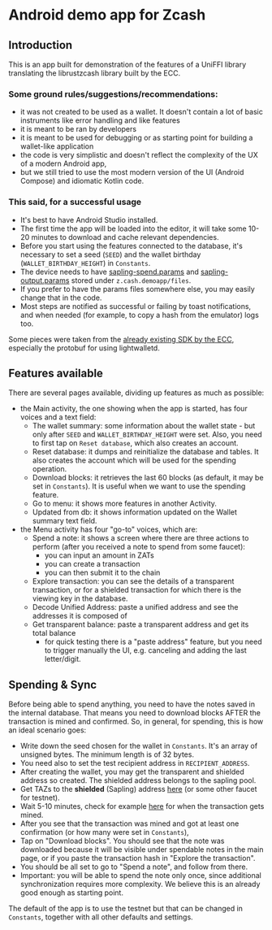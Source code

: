# Android demo app for Zcash

## Introduction

This is an app built for demonstration of the features of a UniFFI library translating the librustzcash library built by the ECC.

### Some ground rules/suggestions/recommendations:

- it was not created to be used as a wallet. It doesn't contain a lot of basic instruments like error handling and like features
- it is meant to be ran by developers
- it is meant to be used for debugging or as starting point for building a wallet-like application
- the code is very simplistic and doesn't reflect the complexity of the UX of a modern Android app, 
- but we still tried to use the most modern version of the UI (Android Compose) and idiomatic Kotlin code.

### This said, for a successful usage

- It's best to have Android Studio installed.
- The first time the app will be loaded into the editor, it will take some 10-20 minutes to download and cache relevant dependencies.
- Before you start using the features connected to the database, it's necessary to set a seed (`SEED`) and the wallet birthday (`WALLET_BIRTHDAY_HEIGHT`) in `Constants`. 
- The device needs to have [sapling-spend.params](https://download.z.cash/downloads/sapling-spend.params) and [sapling-output.params](https://download.z.cash/downloads/sapling-output.params) stored under `z.cash.demoapp/files`.
- If you prefer to have the params files somewhere else, you may easily change that in the code.
- Most steps are notified as successful or failing by toast notifications, and when needed (for example, to copy a hash from the emulator) logs too.

Some pieces were taken from the [already existing SDK by the ECC](https://github.com/zcash/zcash-android-wallet-sdk), especially the protobuf for using lightwalletd.

## Features available

There are several pages available, dividing up features as much as possible:

 - the Main activity, the one showing when the app is started, has four voices and a text field:
   - The wallet summary: some information about the wallet state - but only after `SEED` and `WALLET_BIRTHDAY_HEIGHT` were set. Also, you need to first tap on `Reset database`, which also creates an account.
   - Reset database: it dumps and reinitialize the database and tables. It also creates the account which will be used for the spending operation.
   - Download blocks: it retrieves the last 60 blocks (as default, it may be set in `Constants`). It is useful when we want to use the spending feature.
   - Go to menu: it shows more features in another Activity.
   - Updated from db: it shows information updated on the Wallet summary text field.
 - the Menu activity has four "go-to" voices, which are:
   - Spend a note: it shows a screen where there are three actions to perform (after you received a note to spend from some faucet):
     - you can input an amount in ZATs
     - you can create a transaction
     - you can then submit it to the chain
   - Explore transaction: you can see the details of a transparent transaction,  or for a shielded transaction for which there is the viewing key in the database.
   - Decode Unified Address: paste a unified address and see the addresses it is composed of
   - Get transparent balance: paste a transparent address and get its total balance 
     - for quick testing there is a "paste address" feature, but you need to trigger manually the UI, e.g. canceling and adding the last letter/digit.

## Spending & Sync

Before being able to spend anything, you need to have the notes saved in the internal database. That means you need to download blocks AFTER the transaction is mined and confirmed.
So, in general, for spending, this is how an ideal scenario goes:
 - Write down the seed chosen for the wallet in `Constants`. It's an array of unsigned bytes. The minimum length is of 32 bytes.
 - You need also to set the test recipient address in `RECIPIENT_ADDRESS`.
 - After creating the wallet, you may get the transparent and shielded address so created. The shielded address belongs to the sapling pool.
 - Get TAZs to the **shielded** (Sapling) address [here](https://faucet.zecpages.com/) (or some other faucet for testnet).
 - Wait 5-10 minutes, check for example [here](https://blockexplorer.one/zcash/testnet) for when the transaction gets mined.
 - After you see that the transaction was mined and got at least one confirmation (or how many were set in `Constants`),
 - Tap on "Download blocks". You should see that the note was downloaded because it will be visible under spendable notes in the main page, or if you paste the transaction hash in "Explore the transaction".
 - You should be all set to go to "Spend a note", and follow from there.
 - Important: you will be able to spend the note only once, since additional synchronization requires more complexity. We believe this is an already good enough as starting point.

The default of the app is to use the testnet but that can be changed in `Constants`, together with all other defaults and settings.
